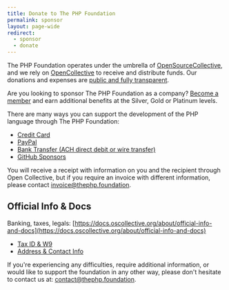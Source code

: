 ```yaml
---
title: Donate to The PHP Foundation
permalink: sponsor
layout: page-wide
redirect:
  - sponsor
  - donate
---
```


The PHP Foundation operates under the umbrella of [OpenSourceCollective](https://www.oscollective.org/), and we rely on [OpenCollective](https://opencollective.com/phpfoundation) to receive and distribute funds. Our donations and expenses are [public and fully transparent](https://opencollective.com/phpfoundation#category-BUDGET).

Are you looking to sponsor The PHP Foundation as a company? [Become a member](/join) and earn additional benefits at the Silver, Gold or Platinum levels.

There are many ways you can support the development of the PHP language through&nbsp;The&nbsp;PHP&nbsp;Foundation:

* [Credit Card](https://opencollective.com/phpfoundation/contribute)
* [PayPal](https://opencollective.com/phpfoundation/contribute)
* [Bank Transfer (ACH direct debit or wire transfer)](https://opencollective.com/phpfoundation/contribute)
* [GitHub Sponsors](https://github.com/sponsors/ThePHPF)

You will receive a receipt with information on you and the recipient through Open Collective, but if you require an invoice with different information, please contact [invoice@thephp.foundation](mailto:invoice@thephp.foundation).

## Official Info & Docs

Banking, taxes, legals:
[https://docs.oscollective.org/about/official-info-and-docs](https://docs.oscollective.org/about/official-info-and-docs) 

* [Tax ID & W9](https://docs.oscollective.org/about/official-info-and-docs#tax-id-and-w9)
* [Address & Contact Info](https://docs.oscollective.org/about/official-info-and-docs#address-and-contact-info)

If you're experiencing any difficulties, require additional information, or would like to support the foundation in any other way, please don't hesitate to contact us at: [contact@thephp.foundation](mailto:contact@thephp.foundation).

